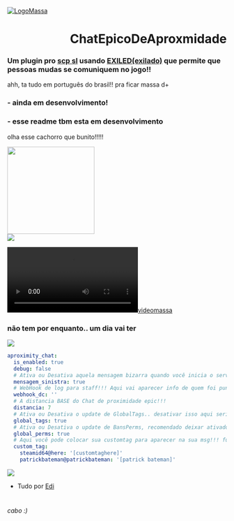 [![LogoMassa](https://i.imgur.com/QvPOBaX.png)](https://i.imgur.com/atVwIpj.jpeg)

<h1 align="right">ChatEpicoDeAproxmidade</h1>
<h3>Um plugin pro <a href="https://store.steampowered.com/app/700330/SCP_Secret_Laboratory">scp sl</a> usando <a href="https://github.com/Exiled-Team/EXILED">EXILED(exilado)</a> que permite que pessoas mudas se comuniquem no jogo!!</h3>

ahh, ta tudo em português do brasil!! pra ficar massa d+

### **- ainda em desenvolvimento!**
### **- esse readme tbm esta em desenvolvimento**

olha esse cachorro que bunito!!!!!
<div align="left">
  <img height="200" src="https://media.tenor.com/D29_A107n2cAAAAi/dog-gyrating.gif"  />
</div>

<a href="https://i.imgur.com/atVwIpj.jpeg">
<div align="left">
  <img   src="https://i.imgur.com/Al07rXP.png"  />
</div>
</a>

[![videomassa](https://assetsproxchat.s3.sa-east-1.amazonaws.com/CLASSDNOOO.mp4)](https://i.imgur.com/atVwIpj.jpeg)

### não tem por enquanto.. um dia vai ter

<a href="https://i.imgur.com/atVwIpj.jpeg">
<div align="left">
  <img src="https://i.imgur.com/Dxf8FHW.png"  />
</div>
</a>

```yaml
aproximity_chat:
  is_enabled: true
  debug: false
  # Ativa ou Desativa aquela mensagem bizarra quando você inicia o servidor, tipo do Exiled
  mensagem_sinistra: true
  # WebHook de log para staff!!! Aqui vai aparecer info de quem foi punido, aviso de msg suspeita etc
  webhook_dc: ''
  # A distancia BASE do Chat de proximidade epic!!!
  distancia: 7
  # Ativa ou Desativa o update de GlobalTags.. desativar isso aqui seria bem paia ó
  global_tags: true
  # Ativa ou Desativa o update de BansPerms, recomendado deixar ativado
  global_perms: true
  # Aqui você pode colocar sua customtag para aparecer na sua msg!!! funciona praticamente igual vc defenir um cargo no config do scp sl
  custom_tag:
    steamid64@here: '[customtaghere]'
    patrickbateman@patrickbateman: '[patrick bateman]'
```
<a href="https://i.imgur.com/atVwIpj.jpeg">
<div align="left">
  <img   src="https://i.imgur.com/t8ovAYS.png"  />
</div>
</a>

- Tudo por [Edi](https://github.com/Edi369)
#
*cabo :)*
